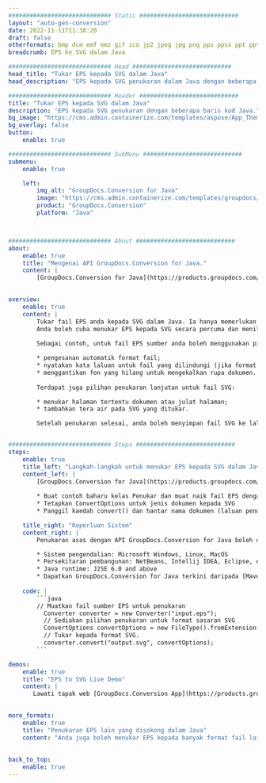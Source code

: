 ```yaml
---
############################# Static ############################
layout: "auto-gen-conversion"
date: 2022-11-11T11:38:20
draft: false
otherformats: bmp dcm emf emz gif ico jp2 jpeg jpg png pps ppsx ppt pptx psb psd svg svgz tga tif tiff webp wmf wmz
breadcrumb: EPS ke SVG dalam Java

############################# Head ############################
head_title: "Tukar EPS kepada SVG dalam Java"
head_description: "EPS kepada SVG penukaran dalam Java dengan beberapa baris kod. Tukar lebih 160 format fail menggunakan API penukaran dokumen GroupDocs untuk Java"

############################# Header ############################
title: "Tukar EPS kepada SVG dalam Java"
description: "EPS kepada SVG penukaran dengan beberapa baris kod Java."
bg_image: "https://cms.admin.containerize.com/templates/aspose/App_Themes/V3/images/bg/header1.png"
bg_overlay: false
button:
    enable: true

############################# SubMenu ############################
submenu:
    enable: true

    left:
        img_alt: "GroupDocs.Conversion for Java"
        image: "https://cms.admin.containerize.com/templates/groupdocs/images/product-logos/90x90-noborder/groupdocs-conversion-java.png"
        product: "GroupDocs.Conversion"
        platform: "Java"



############################# About ############################
about:
    enable: true
    title: "Mengenai API GroupDocs.Conversion for Java."
    content: |
        [GroupDocs.Conversion for Java](https://products.groupdocs.com/conversion/java/) ialah API penukaran format fail lanjutan untuk menukar antara imej popular dan format dokumen seperti Microsoft Office, OpenDocument, PDF, HTML, e-mel, CAD. dan banyak lagi dengan hanya beberapa baris kod. API asli secara automatik mengesan format dokumen asal dan menawarkan banyak pilihan untuk menyesuaikan dokumen yang ditukar. Bersama-sama dengan fungsi mengekstrak maklumat daripada dokumen, ia juga menyokong caching hasil penukaran ke cakera tempatan secara lalai. Walau bagaimanapun, sebarang jenis storan cache boleh disokong dengan melaksanakan antara muka yang sesuai - Amazon S3, Dropbox, Google Drive, Windows Azure, Reddis atau mana-mana yang lain.
    

overview:
    enable: true
    content: |
        Tukar fail EPS anda kepada SVG dalam Java. Ia hanya memerlukan beberapa baris kod Java pada mana-mana platform pilihan anda, seperti Windows, Linux, macOS.
        Anda boleh cuba menukar EPS kepada SVG secara percuma dan menilai kualiti hasil penukaran. Bersama-sama dengan skrip penukaran fail mudah, anda boleh mencuba pilihan yang lebih canggih untuk memuatkan fail sumber EPS dan menyimpan output SVG. 
        
        Sebagai contoh, untuk fail EPS sumber anda boleh menggunakan pilihan pemuatan berikut:

        * pengesanan automatik format fail;
        * nyatakan kata laluan untuk fail yang dilindungi (jika format fail menyokongnya);
        * menggantikan fon yang hilang untuk mengekalkan rupa dokumen.
        
        Terdapat juga pilihan penukaran lanjutan untuk fail SVG:

        * menukar halaman tertentu dokumen atau julat halaman;
        * tambahkan tera air pada SVG yang ditukar.

        Setelah penukaran selesai, anda boleh menyimpan fail SVG ke laluan fail setempat anda atau ke mana-mana storan pihak ketiga seperti FTP, Amazon S3, Google Drive, Dropbox dll. Sila ambil perhatian - untuk menukar EPS kepada SVG, anda tidak perlu memasang sebarang perisian tambahan, seperti MS Office, Open Office, Adobe Acrobat Reader dsb.


############################# Steps ############################
steps:
    enable: true
    title_left: "Langkah-langkah untuk menukar EPS kepada SVG dalam Java"
    content_left: |
        [GroupDocs.Conversion for Java](https://products.groupdocs.com/conversion/java/) membenarkan pembangun menukar fail EPS kepada SVG dengan mudah dengan beberapa baris kod.
        
        * Buat contoh baharu kelas Penukar dan muat naik fail EPS dengan laluan penuh
        * Tetapkan ConvertOptions untuk jenis dokumen kepada SVG
        * Panggil kaedah convert() dan hantar nama dokumen (laluan penuh) dan format (SVG) sebagai parameter

    title_right: "Keperluan Sistem"
    content_right: |
        Penukaran asas dengan API GroupDocs.Conversion for Java boleh dilakukan dengan hanya beberapa baris kod. API kami disokong pada semua platform dan sistem pengendalian utama. Sebelum melaksanakan kod di bawah, pastikan anda mempunyai prasyarat berikut dipasang pada sistem anda.

        * Sistem pengendalian: Microsoft Windows, Linux, MacOS
        * Persekitaran pembangunan: NetBeans, Intellij IDEA, Eclipse, etc.
        * Java runtime: J2SE 6.0 and above
        * Dapatkan GroupDocs.Conversion for Java terkini daripada [Maven](https://repository.groupdocs.com/webapp/#/artifacts/browse/tree/General/repo/com/groupdocs/groupdocs-conversion)
         
    code: |
        ```java    
        // Muatkan fail sumber EPS untuk penukaran
          Converter converter = new Converter("input.eps");
          // Sediakan pilihan penukaran untuk format sasaran SVG
          ConvertOptions convertOptions = new FileType().fromExtension("svg").getConvertOptions();
          // Tukar kepada format SVG.
          converter.convert("output.svg", convertOptions);
        ```

demos:
    enable: true
    title: "EPS to SVG Live Demo"
    content: |
       Lawati tapak web [GroupDocs.Conversion App](https://products.groupdocs.app/conversion/family) kami dan cuba EPS kepada SVG penukaran sekarang. Demo percuma mempunyai faedah berikut
          

more_formats:
    enable: true
    title: "Penukaran EPS lain yang disokong dalam Java"
    content: "Anda juga boleh menukar EPS kepada banyak format fail lain. Sila lihat senarai di bawah."
       
       
back_to_top:
    enable: true
---
```

